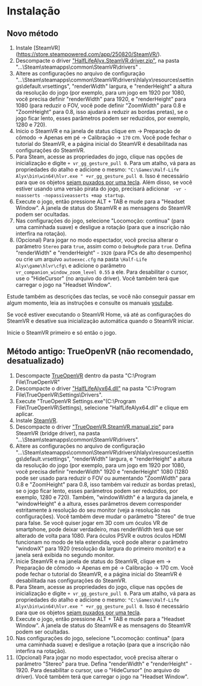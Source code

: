 # Instalação
## Novo método
1. Instale [SteamVR] (https://store.steampowered.com/app/250820/SteamVR/).
2. Descompacte o driver ["HalfLifeAlyx.SteamVR.driver.zip"](https://github.com/r57zone/Half-Life-Alyx-novr/releases), na pasta "...\Steam\steamapps\common\SteamVR\drivers" .
3. Altere as configurações no arquivo de configuração "...\Steam\steamapps\common\SteamVR\drivers\hlalyx\resources\settings\default.vrsettings", "renderWidth" largura, e "renderHeight" a altura da resolução do jogo (por exemplo, para um jogo em 1920 por 1080, você precisa definir "renderWidth" para 1920, e "renderHeight" para 1080 (para reduzir o FOV, você pode definir "ZoomWidth" para 0.8 e "ZoomHeight" para 0.8, isso ajudará a reduzir as bordas pretas), se o jogo ficar lento, esses parâmetros podem ser reduzidos, por exemplo, 1280 e 720).
4. Inicio o SteamVR e na janela de status clique em -> Preparação de cômodo -> Apenas em pé -> Calibração -> `170` cm. Você pode fechar o tutorial do SteamVR, e a página inicial do SteamVR é desabilitada nas configurações do SteamVR.
5. Para Steam, acesse as propriedades do jogo, clique nas opções de inicialização e digite `+ vr_gg_gesture_pull 0`. Para um atalho, vá para as propriedades do atalho e adicione o mesmo: `"C:\Games\Half-Life Alyx\bin\win64\hlvr.exe " +vr_gg_gesture_pull 0`. Isso é necessário para que os objetos [sejam puxados por uma tecla](https://youtu.be/RWQbwlXjtjI). Além disso, se você estiver usando uma versão pirata do jogo, precisará adicionar ` -vr -noasserts -nopassiveasserts +map startup`.
6. Execute o jogo, então pressione ALT + TAB e mude para a "Headset Window". A janela de status do SteamVR e as mensagens do SteamVR podem ser ocultadas.
7. Nas configurações do jogo, selecione "Locomoção: contínua" (para uma caminhada suave) e desligue a rotação (para que a inscrição não interfira na rotação).
8. (Opcional) Para jogar no modo espectador, você precisa alterar o parâmetro `Stereo` para `true`, assim como o `DebugMode` para `true`. Defina "renderWidth" e "renderHeight" - `1920` (para PCs de alto desempenho) ou crie um arquivo `autoexec.cfg` na pasta `\Half-Life Alyx\game\hlvr\cfg\` e adicione o parâmetro `vr_companion_window_zoom_level 0.55` a ele. Para desabilitar o cursor, use o "HideCursor" (no arquivo do driver). Você também terá que carregar o jogo na "Headset Window".

Estude também as descrições das teclas, se você não conseguir passar em algum momento, leia as instruções e consulte os manuais [youtube](https://www.youtube.com/channel/UCcuoRRWRvb7xUuMzrEqCZ5w).

Se você estiver executando o SteamVR Home, vá até as configurações do SteamVR e desative sua inicialização automática quando o SteamVR iniciar.

Inicie o SteamVR primeiro e só então o jogo.

## Método antigo: TrueOpenVR (não recomendado, desatualizado)
1. Descompacte [TrueOpenVR](https://github.com/TrueOpenVR/TrueOpenVR-Core/releases) dentro da pasta "C:\Program File\TrueOpenVR"
2. Descompacte o driver ["HalfLifeAlyx64.dll"](https://github.com/r57zone/Half-Life-Alyx-novr/releases) na pasta "C:\Program File\TrueOpenVR\Settings\Drivers".
3. Execute "TrueOpenVR Settings.exe"(C:\Program File\TrueOpenVR\Settings), selecione "HalfLifeAlyx64.dll" e clique em aplicar.
4. Instale [SteamVR](https://store.steampowered.com/app/250820/SteamVR/).
5. Descompacte o driver ["TrueOpenVR.SteamVR.manual.zip"](https://github.com/TrueOpenVR/SteamVR-TrueOpenVR/releases) para SteamVR (bridge driver), na pasta "...\Steam\steamapps\common\SteamVR\drivers".
6. Altere as configurações no arquivo de configuração "...\Steam\steamapps\common\SteamVR\drivers\hlalyx\resources\settings\default.vrsettings", "renderWidth" largura, e "renderHeight" a altura da resolução do jogo (por exemplo, para um jogo em 1920 por 1080, você precisa definir "renderWidth" 1920 e "renderHeight" 1080 (1280 pode ser usado para reduzir o FOV ou aumentando "ZoomWidth" para 0.8 e "ZoomHeight" para 0.8, isso também vai reduzir as bordas pretas), se o jogo ficar lento, esses parâmetros podem ser reduzidos, por exemplo, 1280 e 720). Também, "windowWidth" é a largura da janela, e "windowHeight" é a altura, esses parâmetros devem corresponder estritamente à resolução do seu monitor (veja a resolução nas configurações). Você também deve mudar o parâmetro "Stereo" de true para false. Se você quiser jogar em 3D com um óculos VR de smartphone, pode deixar verdadeiro, mas renderWidth terá que ser alterado de volta para 1080. Para óculos PSVR e outros óculos HDMI funcionam no modo de tela estendida, você pode alterar o parâmetro "windowX" para 1920 (resolução da largura do primeiro monitor) e a janela será exibida no segundo monitor.
7. Inicie SteamVR e na janela de status do SteamVR, clique em -> Preparação de cômodo -> Apenas em pé -> Calibração -> 170 cm. Você pode fechar o tutorial do SteamVR, e a página inicial do SteamVR é desabilitada nas configurações do SteamVR.
8. Para Steam, acesse as propriedades do jogo, clique nas opções de inicialização e digite `+ vr_gg_gesture_pull 0`. Para um atalho, vá para as propriedades do atalho e adicione o mesmo: `"C:\Games\Half-Life Alyx\bin\win64\hlvr.exe " +vr_gg_gesture_pull 0`. Isso é necessário para que os objetos [sejam puxados por uma tecla](https://youtu.be/RWQbwlXjtjI).
9. Execute o jogo, então pressione ALT + TAB e mude para a "Headset Window". A janela de status do SteamVR e as mensagens do SteamVR podem ser ocultadas.
10. Nas configurações do jogo, selecione "Locomoção: contínua" (para uma caminhada suave) e desligue a rotação (para que a inscrição não interfira na rotação).
11. (Opcional) Para jogar no modo espectador, você precisa alterar o parâmetro "Stereo" para true. Defina "renderWidth" e "renderHeight" - 1920. Para desabilitar o cursor, use o "HideCursor" (no arquivo do driver). Você também terá que carregar o jogo na "Headset Window".

